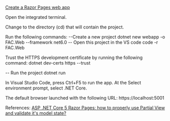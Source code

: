 
[Create a Razor Pages web app](https://learn.microsoft.com/en-us/aspnet/core/tutorials/razor-pages/?view=aspnetcore-6.0)

Open the integrated terminal.

Change to the directory (cd) that will contain the project.

Run the following commands:
--Create a new project
dotnet new webapp -o FAC.Web --framework net6.0
-- Open this project in the VS code
code -r FAC.Web


Trust the HTTPS development certificate by running the following command:
dotnet dev-certs https --trust

-- Run the project
dotnet run

In Visual Studio Code, press Ctrl+F5 to run the app. At the Select environment prompt, select .NET Core.

The default browser launched with the following URL: https://localhost:5001



References:
[ASP .NET Core 5 Razor Pages: how to properly use Partial View and validate it's model state?](
https://stackoverflow.com/questions/67119411/asp-net-core-5-razor-pages-how-to-properly-use-partial-view-and-validate-its)